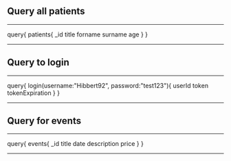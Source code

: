 ## Query all patients

--------------------------------------------------------------------------

query{
 patients{
	_id
  title
  forname
  surname
  age
  }
}

--------------------------------------------------------------------------

## Query to login

--------------------------------------------------------------------------
query{
  login(username:"Hibbert92", password:"test123"){
    userId
    token
    tokenExpiration
  }
}

--------------------------------------------------------------------------

## Query for events 

--------------------------------------------------------------------------
query{
  events{
    _id
    title
    date
    description
    price
  }
}

--------------------------------------------------------------------------
